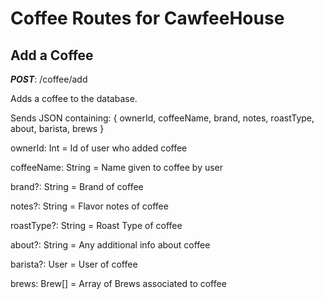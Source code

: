 # Coffee Routes for CawfeeHouse

## Add a Coffee

**_POST_**: /coffee/add

Adds a coffee to the database.

Sends JSON containing:
{
ownerId,
coffeeName,
brand,
notes,
roastType,
about,
barista,
brews
}

ownerId: Int = Id of user who added coffee

coffeeName: String = Name given to coffee by user

brand?: String = Brand of coffee

notes?: String = Flavor notes of coffee

roastType?: String = Roast Type of coffee

about?: String = Any additional info about coffee

barista?: User = User of coffee

brews: Brew[] = Array of Brews associated to coffee
